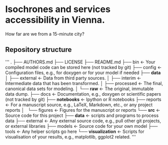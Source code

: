 # Isochrones and services accessibility in Vienna.

How far are we from a 15-minute city?

## Repository structure

'''
.
├── AUTHORS.md
├── LICENSE
├── README.md
├── bin                <- Your compiled model code can be stored here (not tracked by git)
├── config             <- Configuration files, e.g., for doxygen or for your model if needed
├── **data**
│   ├── external       <- Data from third party sources.
│   ├── interim        <- Intermediate data that has been transformed.
│   ├── processed      <- The final, canonical data sets for modeling.
│   └── **raw**            <- The original, immutable data dump.
├── docs               <- Documentation, e.g., doxygen or scientific papers (not tracked by git)
├── **notebooks**          <- Ipython or R notebooks
├── reports            <- For a manuscript source, e.g., LaTeX, Markdown, etc., or any project reports
│   └── figures        <- Figures for the manuscript or reports
└── **src**                <- Source code for this project
    ├── **data**           <- scripts and programs to process data
    ├── external       <- Any external source code, e.g., pull other git projects, or external libraries
    ├── models         <- Source code for your own model
    ├── tools          <- Any helper scripts go here
    └── **visualization**  <- Scripts for visualisation of your results, e.g., matplotlib, ggplot2 related.
'''
